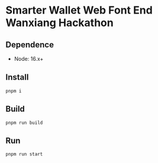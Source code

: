 # Smarter Wallet Web Font End Wanxiang Hackathon

## Dependence

- Node: 16.x+

## Install

```shell
pnpm i
```

## Build

```shell
pnpm run build
```

## Run

```shell
pnpm run start
```
